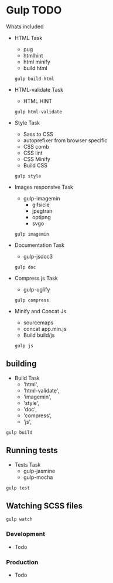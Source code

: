 # Gulp TODO

Whats included
- HTML Task 
  - pug 
  - htmlhint
  - html minify
  - build html
  ```
  gulp build-html
  ```
- HTML-validate Task
  - HTML HINT
  ```
  gulp html-validate
  ```
- Style Task
  - Sass to CSS
  - autoprefixer from browser specific
  - CSS comb
  - CSS lint
  - CSS Minify
  - Build CSS
  ```
  gulp style
  ```

- Images responsive Task
  - gulp-imagemin
    - gifsicle
    - jpegtran
    - optipng
    - svgo 
  ```
  gulp imagemin
  ```

- Documentation Task 
  - gulp-jsdoc3
  ```
  gulp doc
  ```

- Compress js Task
  - gulp-uglify
  ```
  gulp compress
  ```

- Minify and Concat Js
  -  sourcemaps
  -  concat app.min.js
  -  Build build/js
  ```
  gulp js
  ```



## building
- Build Task
  - 'html',
  - 'html-validate',
  - 'imagemin',
  - 'style',
  - 'doc',
  - 'compress',
  - 'js',

```
gulp build

```

## Running tests
- Tests Task
  - gulp-jasmine
  - gulp-mocha
```
gulp test

```

## Watching SCSS files

```
gulp watch

```


### Development

- Todo 

### Production

- Todo 